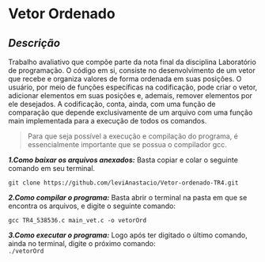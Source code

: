 # Vetor Ordenado

## *Descrição*
  Trabalho avaliativo que compõe parte da nota final da disciplina Laboratório de programação.
  O código em si, consiste no desenvolvimento de um vetor que recebe e organiza valores de forma 
  ordenada em suas posições. O usuário, por meio de funções específicas na codificação, pode criar 
  o vetor, adicionar elementos em suas posições e, ademais, remover elementos por ele desejados. A
  codificação, conta, ainda, com uma função de comparação que depende exclusivamente de um arquivo
  com uma função main implementada para a execução de todos os comandos.
  
  >Para que seja possível a execução e compilação do programa, é essencialmente importante que se
  possua o compilador gcc.
  
  ***1.Como baixar os arquivos anexados:***
     Basta copiar e colar o seguinte comando em seu terminal.
  ```
  git clone https://github.com/leviAnastacio/Vetor-ordenado-TR4.git
  ```
***2.Como compilar o programa:*** 
  Basta abrir o terminal na pasta em que se encontra os arquivos, e digite o seguinte comando:
  ```
  gcc TR4_538536.c main_vet.c -o vetorOrd
  ```
  ***3.Como executar o programa:***
    Logo após ter digitado o último comando, ainda no terminal, digite o próximo comando:  
    ```
    ./vetorOrd     
    ```
